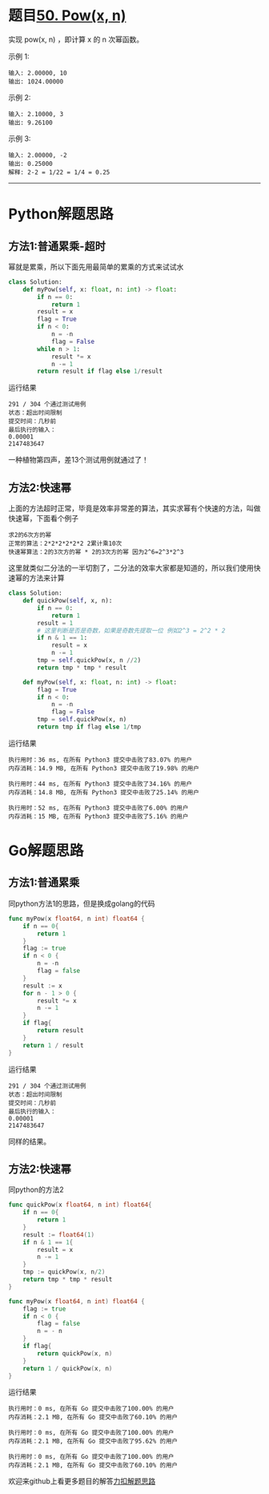 # 题目[50. Pow(x, n)](https://leetcode-cn.com/problems/powx-n/)

实现 pow(x, n) ，即计算 x 的 n 次幂函数。

示例 1:

```
输入: 2.00000, 10
输出: 1024.00000
```



示例 2:

```
输入: 2.10000, 3
输出: 9.26100
```



示例 3:

```
输入: 2.00000, -2
输出: 0.25000
解释: 2-2 = 1/22 = 1/4 = 0.25
```



*****

# Python解题思路

## 方法1:普通累乘-超时

幂就是累乘，所以下面先用最简单的累乘的方式来试试水

```python
class Solution:
    def myPow(self, x: float, n: int) -> float:
        if n == 0:
            return 1
        result = x
        flag = True
        if n < 0:
            n = -n
            flag = False
        while n > 1:
            result *= x
            n -= 1
        return result if flag else 1/result
```

运行结果

```
291 / 304 个通过测试用例
状态：超出时间限制
提交时间：几秒前
最后执行的输入：
0.00001
2147483647
```

一种植物第四声，差13个测试用例就通过了！

## 方法2:快速幂

上面的方法超时正常，毕竟是效率非常差的算法，其实求幂有个快速的方法，叫做快速幂，下面看个例子

```shell
求2的6次方的幂
正常的算法：2*2*2*2*2*2 2累计乘10次
快速幂算法：2的3次方的幂 * 2的3次方的幂 因为2^6=2^3*2^3
```

这里就类似二分法的一半切割了，二分法的效率大家都是知道的，所以我们使用快速幂的方法来计算

```python
class Solution:
    def quickPow(self, x, n):
        if n == 0:
            return 1
        result = 1
        # 这里判断是否是奇数，如果是奇数先提取一位 例如2^3 = 2^2 * 2
        if n & 1 == 1:
            result = x
            n -= 1
        tmp = self.quickPow(x, n //2)
        return tmp * tmp * result

    def myPow(self, x: float, n: int) -> float:
        flag = True
        if n < 0:
            n = -n
            flag = False
        tmp = self.quickPow(x, n)
        return tmp if flag else 1/tmp
```

运行结果

```
执行用时：36 ms, 在所有 Python3 提交中击败了83.07% 的用户
内存消耗：14.9 MB, 在所有 Python3 提交中击败了19.98% 的用户

执行用时：44 ms, 在所有 Python3 提交中击败了34.16% 的用户
内存消耗：14.8 MB, 在所有 Python3 提交中击败了25.14% 的用户

执行用时：52 ms, 在所有 Python3 提交中击败了6.00% 的用户
内存消耗：15 MB, 在所有 Python3 提交中击败了5.16% 的用户
```



# Go解题思路

## 方法1:普通累乘

同python方法1的思路，但是换成golang的代码

```go
func myPow(x float64, n int) float64 {
	if n == 0{
		return 1
	}
	flag := true
	if n < 0 {
		n = -n
		flag = false
	}
	result := x
	for n - 1 > 0 {
		result *= x
		n -= 1
	}
	if flag{
		return result
	}
	return 1 / result
}
```

运行结果

```
291 / 304 个通过测试用例
状态：超出时间限制
提交时间：几秒前
最后执行的输入：
0.00001
2147483647
```

同样的结果。

## 方法2:快速幂

同python的方法2

```go
func quickPow(x float64, n int) float64{
	if n == 0{
		return 1
	}
	result := float64(1)
	if n & 1 == 1{
		result = x
		n -= 1
	}
	tmp := quickPow(x, n/2)
	return tmp * tmp * result
}

func myPow(x float64, n int) float64 {
	flag := true
	if n < 0 {
		flag = false
		n = - n
	}
	if flag{
		return quickPow(x, n)
	}
	return 1 / quickPow(x, n)
}
```

运行结果

```
执行用时：0 ms, 在所有 Go 提交中击败了100.00% 的用户
内存消耗：2.1 MB, 在所有 Go 提交中击败了60.10% 的用户

执行用时：0 ms, 在所有 Go 提交中击败了100.00% 的用户
内存消耗：2.1 MB, 在所有 Go 提交中击败了95.62% 的用户

执行用时：0 ms, 在所有 Go 提交中击败了100.00% 的用户
内存消耗：2.1 MB, 在所有 Go 提交中击败了60.10% 的用户
```



欢迎来github上看更多题目的解答[力扣解题思路](https://github.com/WRAllen/LeetCode)

  

